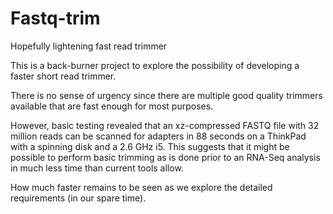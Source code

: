 # Fastq-trim
Hopefully lightening fast read trimmer

This is a back-burner project to explore the possibility of developing a
faster short read trimmer.

There is no sense of urgency since there are multiple good quality trimmers
available that are fast enough for most purposes.

However, basic testing revealed that an xz-compressed FASTQ file with 32
million reads can be scanned for adapters in 88 seconds on a ThinkPad with a
spinning disk and a 2.6 GHz i5.  This suggests that it might be possible to
perform basic trimming as is done prior to an RNA-Seq analysis in much less
time than current tools allow.

How much faster remains to be seen as we explore the detailed requirements
(in our spare time).
